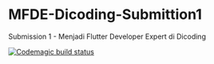 # MFDE-Dicoding-Submittion1

Submission 1 - Menjadi Flutter Developer Expert di Dicoding

[![Codemagic build status](https://api.codemagic.io/apps/619b9ea11cffa5e9e7749691/619b9ea11cffa5e9e7749690/status_badge.svg)](https://codemagic.io/apps/619b9ea11cffa5e9e7749691/619b9ea11cffa5e9e7749690/latest_build)
